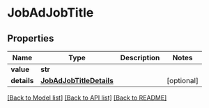# JobAdJobTitle


## Properties
Name | Type | Description | Notes
------------ | ------------- | ------------- | -------------
**value** | **str** |  | 
**details** | [**JobAdJobTitleDetails**](JobAdJobTitleDetails.md) |  | [optional] 

[[Back to Model list]](../README.md#documentation-for-models) [[Back to API list]](../README.md#documentation-for-api-endpoints) [[Back to README]](../README.md)


